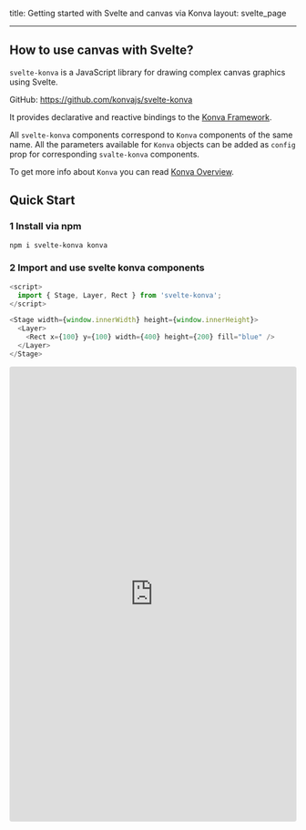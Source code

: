 title: Getting started with Svelte and canvas via Konva
layout: svelte_page

---

## How to use canvas with Svelte?

`svelte-konva` is a JavaScript library for drawing complex canvas graphics using Svelte.

GitHub: https://github.com/konvajs/svelte-konva

It provides declarative and reactive bindings to the [Konva Framework](https://konvajs.org/).

All `svelte-konva` components correspond to `Konva` components of the same name. All the parameters available for `Konva` objects can be added as `config` prop for corresponding `svalte-konva` components.

To get more info about `Konva` you can read [Konva Overview](https://konvajs.org/docs/overview.html).

## Quick Start

### 1 Install via npm

```npm
npm i svelte-konva konva
```

### 2 Import and use svelte konva components

```js
<script>
  import { Stage, Layer, Rect } from 'svelte-konva';
</script>

<Stage width={window.innerWidth} height={window.innerHeight}>
  <Layer>
    <Rect x={100} y={100} width={400} height={200} fill="blue" />
  </Layer>
</Stage>
```

<iframe src="https://codesandbox.io/p/sandbox/github/konvajs/site/tree/master/svelte-demos/basic_demo?file=/src/App.svelte" style="width:100%; height:800px; border:0; border-radius: 4px; overflow:hidden;" sandbox="allow-modals allow-forms allow-popups allow-scripts allow-same-origin"></iframe>
